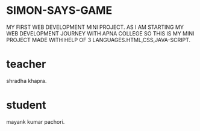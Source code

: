 # SIMON-SAYS-GAME
MY FIRST WEB DEVELOPMENT MINI PROJECT.
AS I AM STARTING MY WEB DEVELOPMENT JOURNEY WITH APNA COLLEGE SO THIS IS MY MINI PROJECT MADE WITH HELP OF 3 LANGUAGES.HTML,CSS,JAVA-SCRIPT.

# teacher
shradha khapra.

# student
mayank kumar pachori.